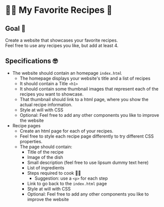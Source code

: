 # 👨‍🍳 My Favorite Recipes 🍕
## Goal 🥅
Create a website that showcases your favorite recipes.<br />
Feel free to use any recipes you like, but add at least 4.

## Specifications 🤓
* The website should contain an homepage `index.html` 
	* The homepage displays your website's title and a list of recipes
 	* It should contain a Title `<h1>`
	* It should contain some thumbnail images that represent each of the recipes you want to showcase.
	* That thumbnail should link to a html page, where you show the actual recipe information.
	* Style at will with CSS
	* Optional: Feel free to add any other components you like to improve the website
* Recipe pages
	* Create an html page for each of your recipes.
	* Feel free to style each recipe page differently to try different CSS properties.
	* The page should contain:
		* Title of the recipe
		* Image of the dish
		* Small description (feel free to use lipsum dummy text here)
		* List of ingredients
		* Steps required to cook 🔪🥘
			* Suggestion: use a `<p>` for each step
		* Link to go back to the `index.html` page
		* Style at will with CSS
		* Optional: Feel free to add any other components you like to improve the website

